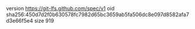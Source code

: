 version https://git-lfs.github.com/spec/v1
oid sha256:450d7d2f0b630578fc7982d65bc3659ab5fa506dc8e097d8582afa7d3e66f5e4
size 919

